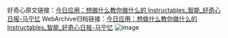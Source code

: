 好奇心原文链接：[今日应用：想做什么教你做什么的 Instructables_智能_好奇心日报-马宁忆](https://www.qdaily.com/articles/1322.html)
WebArchive归档链接：[今日应用：想做什么教你做什么的 Instructables_智能_好奇心日报-马宁忆](http://web.archive.org/web/20171019112138/http://www.qdaily.com/articles/1322.html)
![image](http://ww3.sinaimg.cn/large/007d5XDply1g3v4dbex5zj30u02qie6v)